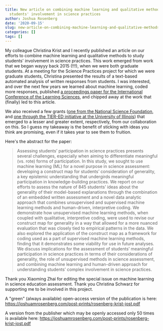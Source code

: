 ```yaml
---
title: New article on combining machine learning and qualitative methods to study
  students' involvement in science practices
author: Joshua Rosenberg
date: '2020-09-15'
slug: new-article-on-combining-machine-learning-and-qualitative-methods-to-study-students-involvement-in-science-practices
categories: []
tags: []
---
```


My colleague Christina Krist and I recently published an article on our efforts to combine machine learning and qualitative methods to study students' involvement in science practices. This work emerged from work that we began wayyy back 2015 (!!!), when we were both graduate students. At a meeting for the Science Practices project for which we were graduate students, Christina presented the results of a text-based automated analysis of written responses from students. I was interested, and over the next few years we learned about machine learning, coded more responses, published [a proceedings paper for the International Conference of the Learning Sciences](http://www.christinakrist.org/uploads/7/0/0/7/70078653/kristrosenbergicls2016revised.pdf), and chipped away at the work that (finally) led to this article. 

We also received a few grants ([one from the National Science Foundation](https://www.nsf.gov/awardsearch/showAward?AWD_ID=1920796), and [one through the TIER-ED initiative at the University of Illinois](https://tier-ed.education.illinois.edu/projects-and-research)) that emerged to a lesser and greater extent, respectively, from our collaboration on this. So I guess my takeaway is the benefit of sticking with ideas you think are promising, even if it takes year to see them to fruition.

Here's the abstract for the paper:

> Assessing students’ participation in science practices presents several challenges, especially when aiming to differentiate meaningful (vs. rote) forms of participation. In this study, we sought to use machine learning (ML) for a novel purpose in science assessment: developing a construct map for students’ consideration of generality, a key epistemic understanding that undergirds meaningful participation in knowledge-building practices. We report on our efforts to assess the nature of 845 students’ ideas about the generality of their model-based explanations through the combination of an embedded written assessment and a novel data analytic approach that combines unsupervised and supervised machine learning methods and human-driven, interpretive coding. We demonstrate how unsupervised machine learning methods, when coupled with qualitative, interpretive coding, were used to revise our construct map for generality in a way that allowed for a more nuanced evaluation that was closely tied to empirical patterns in the data. We also explored the application of the construct map as a framework for coding used as a part of supervised machine learning methods, finding that it demonstrates some viability for use in future analyses. We discuss implications for the assessment of students’ meaningful participation in science practices in terms of their considerations of generality, the role of unsupervised methods in science assessment, and combining machine learning and human-driven approach for understanding students’ complex involvement in science practices.

Thank you Xiaoming Zhai for editing the special issue on machine learning in science education assessment. Thank you Christina Schwarz for supporting me to be involved in this project.

A "green" (always available) open-access version of the publication is here: https://joshuamrosenberg.com/post-prints/rosenberg-krist-jost.pdf

A version from the publisher which may be openly accessed only 50 times is available here: https://joshuamrosenberg.com/post-prints/rosenberg-krist-jost.pdf